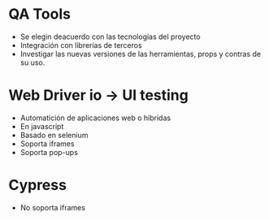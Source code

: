 # QA Tools

- Se elegin deacuerdo con las tecnologías del proyecto
- Integración con librerías de terceros
- Investigar las nuevas versiones de las herramientas, props y contras de su uso.

# Web Driver io -> UI testing

- Automatición de aplicaciones web o hibridas
- En javascript
- Basado en selenium
- Soporta iframes
- Soporta pop-ups

# Cypress

- No soporta iframes
